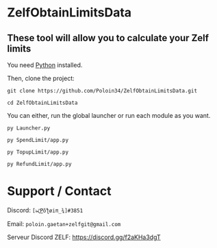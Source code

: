 # ZelfObtainLimitsData
These tool will allow you to calculate your Zelf limits
--


You need [Python](https://python.org/download) installed.

Then, clone the project:
  
  `git clone https://github.com/Poloin34/ZelfObtainLimitsData.git`
  
  `cd ZelfObtainLimitsData`


You can either, run the global launcher or run each module as you want.

  `py Launcher.py`
  
  `py SpendLimit/app.py`
  
  `py TopupLimit/app.py`
  
  `py RefundLimit/app.py`


# Support / Contact

Discord: `[๖̶̶̶ζ͜͡Põƪøiπ_¾]#3851`

Email: `poloin.gaetan+zelfgit@gmail.com`

Serveur Discord ZELF: https://discord.gg/f2aKHa3dgT
